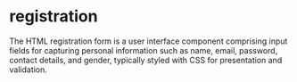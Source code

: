 # registration
The HTML registration form is a user interface component comprising input fields for capturing personal information such as name, email, password, contact details, and gender, typically styled with CSS for presentation and validation.
